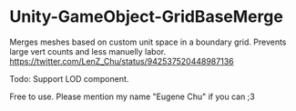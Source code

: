 # Unity-GameObject-GridBaseMerge
Merges meshes based on custom unit space in a boundary grid. Prevents large vert counts and less manuelly labor.
https://twitter.com/LenZ_Chu/status/942537520448987136

Todo: Support LOD component.

Free to use. Please mention my name "Eugene Chu" if you can ;3

